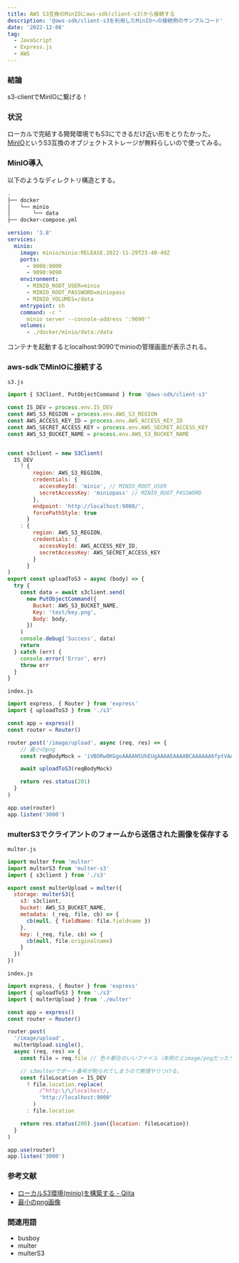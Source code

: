 ```yaml
---
title: AWS S3互換のMinIOにaws-sdk(client-s3)から接続する
description: '@aws-sdk/client-s3を利用したMinIOへの接続例のサンプルコード'
date: '2022-12-08'
tag:
  - JavaScript
  - Express.js
  - AWS
---
```

### 結論
s3-clientでMinIOに繋げる！

### 状況
ローカルで完結する開発環境でもS3にできるだけ近い形をとりたかった。  
[MinIO](https://min.io/)というS3互換のオブジェクトストレージが無料らしいので使ってみる。


### MinIO導入
以下のようなディレクトリ構造とする。
```sh
.
├── docker
│   └── minio
│       └── data
├── docker-compose.yml
```
```yml
version: '3.8'
services:
  minio:
    image: minio/minio:RELEASE.2022-11-29T23-40-49Z
    ports:
      - 9000:9000
      - 9090:9090
    environment:
      - MINIO_ROOT_USER=minio
      - MINIO_ROOT_PASSWORD=miniopass
      - MINIO_VOLUMES=/data
    entrypoint: sh
    command: -c "
      minio server --console-address ':9090'"
    volumes:
      - ./docker/minio/data:/data
```

コンテナを起動するとlocalhost:9090でminioの管理画面が表示される。


### aws-sdkでMinIOに接続する
`s3.js`
```js
import { S3Client, PutObjectCommand } from '@aws-sdk/client-s3'

const IS_DEV = process.env.IS_DEV
const AWS_S3_REGION = process.env.AWS_S3_REGION
const AWS_ACCESS_KEY_ID = process.env.AWS_ACCESS_KEY_ID
const AWS_SECRET_ACCESS_KEY = process.env.AWS_SECRET_ACCESS_KEY
const AWS_S3_BUCKET_NAME = process.env.AWS_S3_BUCKET_NAME


const s3client = new S3Client(
  IS_DEV
    ? {
        region: AWS_S3_REGION,
        credentials: {
          accessKeyId: 'minio', // MINIO_ROOT_USER
          secretAccessKey: 'miniopass' // MINIO_ROOT_PASSWORD
        },
        endpoint: 'http://localhost:9000/',
        forcePathStyle: true
      }
    : {
        region: AWS_S3_REGION,
        credentials: {
          accessKeyId: AWS_ACCESS_KEY_ID,
          secretAccessKey: AWS_SECRET_ACCESS_KEY
        }
      }
)
export const uploadToS3 = async (body) => {
  try {
    const data = await s3client.send(
      new PutObjectCommand({
        Bucket: AWS_S3_BUCKET_NAME,
        Key: 'test/key.png',
        Body: body,
      })
    )
    console.debug('Success', data)
    return
  } catch (err) {
    console.error('Error', err)
    throw err
  }
}

```

`index.js`
```js
import express, { Router } from 'express'
import { uploadToS3 } from './s3'

const app = express()
const router = Router()

router.post('/image/upload', async (req, res) => {
    // 最小のpng
    const reqBodyMock = 'iVBORw0KGgoAAAANSUhEUgAAAAEAAAABCAAAAAA6fptVAAAACklEQVQIHWP4DwABAQEANl9ngAAAAABJRU5ErkJggg=='

    await uploadToS3(reqBodyMock)

    return res.status(201)
  }
)

app.use(router)
app.listen('3000')
```

### multerS3でクライアントのフォームから送信された画像を保存する

`multer.js`
```js
import multer from 'multer'
import multerS3 from 'multer-s3'
import { s3client } from './s3'

export const multerUpload = multer({
  storage: multerS3({
    s3: s3client,
    bucket: AWS_S3_BUCKET_NAME,
    metadata: (_req, file, cb) => {
      cb(null, { fieldName: file.fieldname })
    },
    key: (_req, file, cb) => {
      cb(null, file.originalname)
    }
  })
})
```

`index.js`
```js
import express, { Router } from 'express'
import { uploadToS3 } from './s3'
import { multerUpload } from './multer'

const app = express()
const router = Router()

router.post(
  '/image/upload',
  multerUpload.single(),
  async (req, res) => {
    const file = req.file // 色々都合のいいファイル（本例だとimage/pngだったり的な）

    // s3multerでポート番号が削られてしまうので無理やりつける。
    const fileLocation = IS_DEV
      ? file.location.replace(
          /^http:\/\/localhost/,
          'http://localhost:9000'
        )
      : file.location

    return res.status(200).json({location: fileLocation})
  }
)

app.use(router)
app.listen('3000')
```

### 参考文献
- [ローカルS3環境(minio)を構築する - Qiita](https://qiita.com/reflet/items/3e0f07bc9d64314515c1)
- [最小のpng画像](https://yosiopp.net/archives/225/)

### 関連用語
- busboy
- multer
- multerS3
